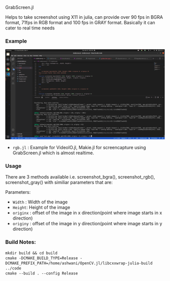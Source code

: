 GrabScreen.jl

Helps to take screenshot using X11 in julia, can provide over 90 fps in BGRA format, 71fps in RGB format and 100 fps in GRAY format. 
Basically it can cater to real time needs

### Example
![](assets/test.png)

- `rgb.jl` : Example for VideoIO.jl, Makie.jl for screencapture using GrabScreen.jl which is almost realtime.

### Usage
There are 3 methods available i.e. screenshot_bgra(), screenshot_rgb(), screenshot_gray() with similiar parameters that are:

Parameters:

- `Width` : Width of the image
- `Height`: Height of the image
- `originx` : offset of the image in x direction(point where image starts in x direction)
- `originy` : offset of the image in y direction(point where image starts in y direction)

### Build Notes:
```
mkdir build && cd build
cmake -DCMAKE_BUILD_TYPE=Release -DCMAKE_PREFIX_PATH=/home/ashwani/OpenCV.jl/libcxxwrap-julia-build ../code
cmake --build . --config Release
```






